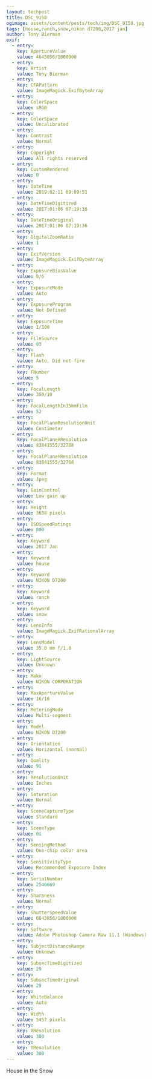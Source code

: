 ```yaml
---
layout: techpost
title: DSC_9158
ogimage: assets/content/posts/tech/img/DSC_9158.jpg
tags: [house,ranch,snow,nikon d7200,2017 jan]
author: Tony Bierman
exif:
  - entry:
    key: ApertureValue
    value: 4643856/1000000
  - entry:
    key: Artist
    value: Tony Bierman
  - entry:
    key: CFAPattern
    value: ImageMagick.ExifByteArray
  - entry:
    key: ColorSpace
    value: sRGB
  - entry:
    key: ColorSpace
    value: Uncalibrated
  - entry:
    key: Contrast
    value: Normal
  - entry:
    key: Copyright
    value: All rights reserved
  - entry:
    key: CustomRendered
    value: 0
  - entry:
    key: DateTime
    value: 2019:02:11 09:09:51
  - entry:
    key: DateTimeDigitized
    value: 2017:01:06 07:19:36
  - entry:
    key: DateTimeOriginal
    value: 2017:01:06 07:19:36
  - entry:
    key: DigitalZoomRatio
    value: 1
  - entry:
    key: ExifVersion
    value: ImageMagick.ExifByteArray
  - entry:
    key: ExposureBiasValue
    value: 0/6
  - entry:
    key: ExposureMode
    value: Auto
  - entry:
    key: ExposureProgram
    value: Not Defined
  - entry:
    key: ExposureTime
    value: 1/100
  - entry:
    key: FileSource
    value: 03
  - entry:
    key: Flash
    value: Auto, Did not fire
  - entry:
    key: FNumber
    value: 5
  - entry:
    key: FocalLength
    value: 350/10
  - entry:
    key: FocalLengthIn35mmFilm
    value: 52
  - entry:
    key: FocalPlaneResolutionUnit
    value: Centimeter
  - entry:
    key: FocalPlaneXResolution
    value: 83841555/32768
  - entry:
    key: FocalPlaneYResolution
    value: 83841555/32768
  - entry:
    key: Format
    value: Jpeg
  - entry:
    key: GainControl
    value: Low gain up
  - entry:
    key: Height
    value: 3638 pixels
  - entry:
    key: ISOSpeedRatings
    value: 800
  - entry:
    key: Keyword
    value: 2017 Jan
  - entry:
    key: Keyword
    value: house
  - entry:
    key: Keyword
    value: NIKON D7200
  - entry:
    key: Keyword
    value: ranch
  - entry:
    key: Keyword
    value: snow
  - entry:
    key: LensInfo
    value: ImageMagick.ExifRationalArray
  - entry:
    key: LensModel
    value: 35.0 mm f/1.8
  - entry:
    key: LightSource
    value: Unknown
  - entry:
    key: Make
    value: NIKON CORPORATION
  - entry:
    key: MaxApertureValue
    value: 16/10
  - entry:
    key: MeteringMode
    value: Multi-segment
  - entry:
    key: Model
    value: NIKON D7200
  - entry:
    key: Orientation
    value: Horizontal (normal)
  - entry:
    key: Quality
    value: 91
  - entry:
    key: ResolutionUnit
    value: Inches
  - entry:
    key: Saturation
    value: Normal
  - entry:
    key: SceneCaptureType
    value: Standard
  - entry:
    key: SceneType
    value: 01
  - entry:
    key: SensingMethod
    value: One-chip color area
  - entry:
    key: SensitivityType
    value: Recommended Exposure Index
  - entry:
    key: SerialNumber
    value: 2546669
  - entry:
    key: Sharpness
    value: Normal
  - entry:
    key: ShutterSpeedValue
    value: 6643856/1000000
  - entry:
    key: Software
    value: Adobe Photoshop Camera Raw 11.1 (Windows)
  - entry:
    key: SubjectDistanceRange
    value: Unknown
  - entry:
    key: SubsecTimeDigitized
    value: 29
  - entry:
    key: SubsecTimeOriginal
    value: 29
  - entry:
    key: WhiteBalance
    value: Auto
  - entry:
    key: Width
    value: 5457 pixels
  - entry:
    key: XResolution
    value: 300
  - entry:
    key: YResolution
    value: 300
---
```

<p class="h4">House in the Snow</p>